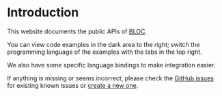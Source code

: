 # Introduction

This website documents the public APIs of [BLOC](https://bloc.money).

You can view code examples in the dark area to the right; switch the programming language of the examples with the tabs in the top right.

We also have some specific language bindings to make integration easier.

If anything is missing or seems incorrect, please check the [GitHub issues](https://github.com/furiousteam/BLOC-wiki/issues) for existing known issues or [create a new one](https://github.com/furiousteam/BLOC-wiki/issues/new).
